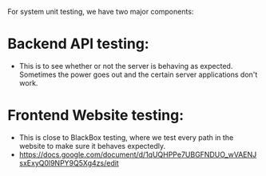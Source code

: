 For system unit testing, we have two major components: 
# Backend API testing:
* This is to see whether or not the server is behaving as expected.  Sometimes the power goes out and the certain server applications don't work. 
# Frontend Website testing:
* This is close to BlackBox testing, where we test every path in the website to make sure it behaves expectedly.  
* https://docs.google.com/document/d/1qUQHPPe7UBGFNDUO_wVAENJsxExyQ0l9NPY9Q5Xg4zs/edit
